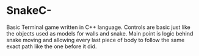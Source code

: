 # SnakeC-
Basic Terminal game written in C++ language. 
Controls are basic just like the objects used as models for walls and snake. 
Main point is logic behind snake moving and allowing every last piece of body to follow the same exact path like the one before it did.
